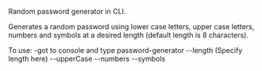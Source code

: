 Random password generator in CLI.

Generates a random password using lower case letters, upper case letters, numbers and symbols at a desired length (default length is 8 characters).

To use:
-got to console and type password-generator --length (Specify length here) --upperCase --numbers --symbols
